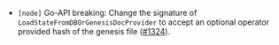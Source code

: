 - `[node]` Go-API breaking: Change the signature of `LoadStateFromDBOrGenesisDocProvider` 
   to accept an optional operator provided hash of the genesis file
  ([\#1324](https://github.com/cometbft/cometbft/pull/1324)).
